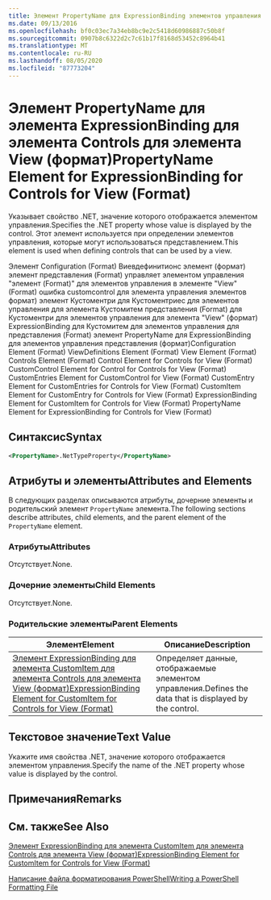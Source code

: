 ```yaml
---
title: Элемент PropertyName для ExpressionBinding элементов управления в представлении (формат) | Документация Майкрософт
ms.date: 09/13/2016
ms.openlocfilehash: bf0c03ec7a34eb8bc9e2c5418d60986887c50b8f
ms.sourcegitcommit: 0907b8c6322d2c7c61b17f8168d53452c8964b41
ms.translationtype: MT
ms.contentlocale: ru-RU
ms.lasthandoff: 08/05/2020
ms.locfileid: "87773204"
---
```

# <a name="propertyname-element-for-expressionbinding-for-controls-for-view-format"></a><span data-ttu-id="b7803-102">Элемент PropertyName для элемента ExpressionBinding для элемента Controls для элемента View (формат)</span><span class="sxs-lookup"><span data-stu-id="b7803-102">PropertyName Element for ExpressionBinding for Controls for View (Format)</span></span>

<span data-ttu-id="b7803-103">Указывает свойство .NET, значение которого отображается элементом управления.</span><span class="sxs-lookup"><span data-stu-id="b7803-103">Specifies the .NET property whose value is displayed by the control.</span></span> <span data-ttu-id="b7803-104">Этот элемент используется при определении элементов управления, которые могут использоваться представлением.</span><span class="sxs-lookup"><span data-stu-id="b7803-104">This element is used when defining controls that can be used by a view.</span></span>

<span data-ttu-id="b7803-105">Элемент Configuration (Format) Виевдефинитионс элемент (формат) элемент представления (Format) управляет элементом управления "элемент (Format)" для элементов управления в элементе "View" (Format) ошибка customcontrol для элемента управления элементов формат) элемент Кустоментри для Кустоментриес для элементов управления для элемента Кустомитем представления (Format) для Кустоментри для элементов управления для элемента "View" (формат) ExpressionBinding для Кустомитем для элементов управления для представления (Format) элемент PropertyName для ExpressionBinding для элементов управления представления (формат)</span><span class="sxs-lookup"><span data-stu-id="b7803-105">Configuration Element (Format) ViewDefinitions Element (Format) View Element (Format) Controls Element (Format) Control Element for Controls for View (Format) CustomControl Element for Control for Controls for View (Format) CustomEntries Element for CustomControl for View (Format) CustomEntry Element for CustomEntries for Controls for View (Format) CustomItem Element for CustomEntry for Controls for View (Format) ExpressionBinding Element for CustomItem for Controls for View (Format) PropertyName Element for ExpressionBinding for Controls for View (Format)</span></span>

## <a name="syntax"></a><span data-ttu-id="b7803-106">Синтаксис</span><span class="sxs-lookup"><span data-stu-id="b7803-106">Syntax</span></span>

```xml
<PropertyName>.NetTypeProperty</PropertyName>
```

## <a name="attributes-and-elements"></a><span data-ttu-id="b7803-107">Атрибуты и элементы</span><span class="sxs-lookup"><span data-stu-id="b7803-107">Attributes and Elements</span></span>

<span data-ttu-id="b7803-108">В следующих разделах описываются атрибуты, дочерние элементы и родительский элемент `PropertyName` элемента.</span><span class="sxs-lookup"><span data-stu-id="b7803-108">The following sections describe attributes, child elements, and the parent element of the `PropertyName` element.</span></span>

### <a name="attributes"></a><span data-ttu-id="b7803-109">Атрибуты</span><span class="sxs-lookup"><span data-stu-id="b7803-109">Attributes</span></span>

<span data-ttu-id="b7803-110">Отсутствует.</span><span class="sxs-lookup"><span data-stu-id="b7803-110">None.</span></span>

### <a name="child-elements"></a><span data-ttu-id="b7803-111">Дочерние элементы</span><span class="sxs-lookup"><span data-stu-id="b7803-111">Child Elements</span></span>

<span data-ttu-id="b7803-112">Отсутствует.</span><span class="sxs-lookup"><span data-stu-id="b7803-112">None.</span></span>

### <a name="parent-elements"></a><span data-ttu-id="b7803-113">Родительские элементы</span><span class="sxs-lookup"><span data-stu-id="b7803-113">Parent Elements</span></span>

|<span data-ttu-id="b7803-114">Элемент</span><span class="sxs-lookup"><span data-stu-id="b7803-114">Element</span></span>|<span data-ttu-id="b7803-115">Описание</span><span class="sxs-lookup"><span data-stu-id="b7803-115">Description</span></span>|
|-------------|-----------------|
|[<span data-ttu-id="b7803-116">Элемент ExpressionBinding для элемента CustomItem для элемента Controls для элемента View (формат)</span><span class="sxs-lookup"><span data-stu-id="b7803-116">ExpressionBinding Element for CustomItem for Controls for View (Format)</span></span>](./expressionbinding-element-for-customitem-for-controls-for-view-format.md)|<span data-ttu-id="b7803-117">Определяет данные, отображаемые элементом управления.</span><span class="sxs-lookup"><span data-stu-id="b7803-117">Defines the data that is displayed by the control.</span></span>|

## <a name="text-value"></a><span data-ttu-id="b7803-118">Текстовое значение</span><span class="sxs-lookup"><span data-stu-id="b7803-118">Text Value</span></span>

<span data-ttu-id="b7803-119">Укажите имя свойства .NET, значение которого отображается элементом управления.</span><span class="sxs-lookup"><span data-stu-id="b7803-119">Specify the name of the .NET property whose value is displayed by the control.</span></span>

## <a name="remarks"></a><span data-ttu-id="b7803-120">Примечания</span><span class="sxs-lookup"><span data-stu-id="b7803-120">Remarks</span></span>

## <a name="see-also"></a><span data-ttu-id="b7803-121">См. также</span><span class="sxs-lookup"><span data-stu-id="b7803-121">See Also</span></span>

[<span data-ttu-id="b7803-122">Элемент ExpressionBinding для элемента CustomItem для элемента Controls для элемента View (формат)</span><span class="sxs-lookup"><span data-stu-id="b7803-122">ExpressionBinding Element for CustomItem for Controls for View (Format)</span></span>](./expressionbinding-element-for-customitem-for-controls-for-view-format.md)

[<span data-ttu-id="b7803-123">Написание файла форматирования PowerShell</span><span class="sxs-lookup"><span data-stu-id="b7803-123">Writing a PowerShell Formatting File</span></span>](./writing-a-powershell-formatting-file.md)
